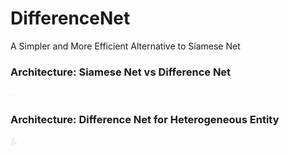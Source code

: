 # DifferenceNet
A Simpler and More Efficient Alternative to Siamese Net

### Architecture: Siamese Net vs Difference Net
<p float="left">
  <img src="https://github.com/FKTechLab/DifferenceNet/blob/main/images/SN-generic.png" width="10" />
</p>

### Architecture: Difference Net for Heterogeneous Entity
<p float="left">
  <img src="https://github.com/FKTechLab/DifferenceNet/blob/main/images/hetero.png" width="10" />
</p>
